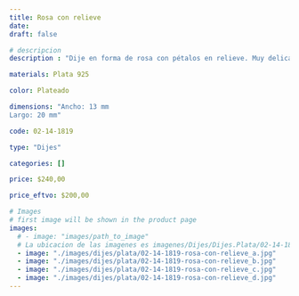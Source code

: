 ```yaml
---
title: Rosa con relieve
date: 
draft: false

# descripcion
description : "Dije en forma de rosa con pétalos en relieve. Muy delicado."

materials: Plata 925

color: Plateado

dimensions: "Ancho: 13 mm 
Largo: 20 mm"

code: 02-14-1819

type: "Dijes"

categories: []

price: $240,00

price_eftvo: $200,00

# Images
# first image will be shown in the product page
images:
  # - image: "images/path_to_image"
  # La ubicacion de las imagenes es imagenes/Dijes/Dijes.Plata/02-14-1819-rosa-con-relieve
  - image: "./images/dijes/plata/02-14-1819-rosa-con-relieve_a.jpg"
  - image: "./images/dijes/plata/02-14-1819-rosa-con-relieve_b.jpg"
  - image: "./images/dijes/plata/02-14-1819-rosa-con-relieve_c.jpg"
  - image: "./images/dijes/plata/02-14-1819-rosa-con-relieve_d.jpg"
---
```

